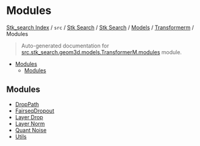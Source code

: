 # Modules

[Stk_search Index](../../../../../../README.md#stk_search-index) / `src` / [Stk Search](../../../../index.md#stk-search) / [Stk Search](../../../../index.md#stk-search) / [Models](../../index.md#models) / [Transformerm](../index.md#transformerm) / Modules

> Auto-generated documentation for [src.stk_search.geom3d.models.TransformerM.modules](https://github.com/mohammedazzouzi15/STK_search/blob/main/src/stk_search/geom3d/models/TransformerM/modules/__init__.py) module.

- [Modules](#modules)
  - [Modules](#modules-1)

## Modules

- [DropPath](./droppath.md)
- [FairseqDropout](./fairseq_dropout.md)
- [Layer Drop](./layer_drop.md)
- [Layer Norm](./layer_norm.md)
- [Quant Noise](./quant_noise.md)
- [Utils](./utils.md)